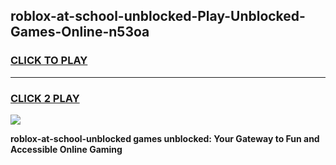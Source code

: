
## roblox-at-school-unblocked-Play-Unblocked-Games-Online-n53oa
<h3>
<a href="https://premium76.site?title=roblox-at-school-unblocked&ref=25A">CLICK TO PLAY</a></h3>
<hr>

<h3>
<a href="https://premium76.site?title=roblox-at-school-unblocked&ref=25A">CLICK 2 PLAY</a>
  
</h3>

<a href="https://premium76.site?title=roblox-at-school-unblocked&ref=25A"><img src="https://clearcache.store/games.png"></a>


**roblox-at-school-unblocked games unblocked: Your Gateway to Fun and Accessible Online Gaming**
